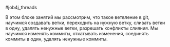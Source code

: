 #job4j_threads

В этом блоке занятий мы рассмотрим, что такое ветвление в git,
научимся создавать ветки, переходить на нужную ветку, сливать ветки в одну,
удалять ненужные ветки, разрешать конфликты слияния.
Мы научимся изменять коммиты, откатывать изменения, соединять коммиты в один, удалять ненужные коммиты.

